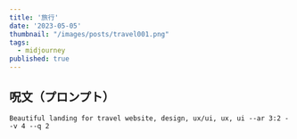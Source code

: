 ```yaml
---
title: '旅行'
date: '2023-05-05'
thumbnail: "/images/posts/travel001.png"
tags:
  - midjourney
published: true
---
```


## 呪文（プロンプト）
```
Beautiful landing for travel website, design, ux/ui, ux, ui --ar 3:2 --v 4 --q 2
```